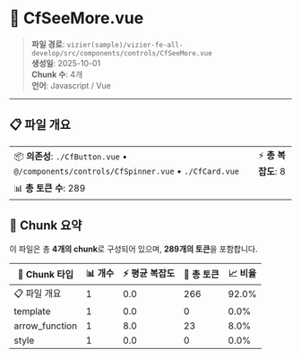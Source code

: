 # 📄 CfSeeMore.vue

> **파일 경로**: `vizier(sample)/vizier-fe-all-develop/src/components/controls/CfSeeMore.vue`  
> **생성일**: 2025-10-01  
> **Chunk 수**: 4개  
> **언어**: Javascript / Vue
---





## 📋 파일 개요

| | |
|--|--|
| 📦 **의존성**: `./CfButton.vue` • `@/components/controls/CfSpinner.vue` • `./CfCard.vue` | ⚡ **총 복잡도**: 8 |
| 📊 **총 토큰 수**: 289 |  |






## 🧩 Chunk 요약

이 파일은 총 **4개의 chunk**로 구성되어 있으며, **289개의 토큰**을 포함합니다.

| 🧩 Chunk 타입 | 📊 개수 | ⚡ 평균 복잡도 | 📝 총 토큰 | 📈 비율 |
|---------------|--------|-------------|----------|--------|
| 📋 파일 개요 | 1 | 0.0 | 266 | 92.0% |
| template | 1 | 0.0 | 0 | 0.0% |
| arrow_function | 1 | 8.0 | 23 | 8.0% |
| style | 1 | 0.0 | 0 | 0.0% |

